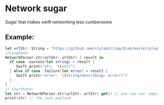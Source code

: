# Network sugar
Sugar that makes swift networking less cumbersome

## Example:

```swift
let urlStr: String = "https://github.com/stylekit/img/blob/master/playlist.json?raw=true"
//Longhand:
NetworkParser.str(urlStr: urlStr) { result in
  if case .success(let string) = result {
     Swift.print("str:  \(str)")
  } else if case .failure(let error) = result {
     Swift.print("error:  \(String(describing: error))")
  }
}
// Shorthand:
let str = NetworkParser.str(urlStr: urlStr).get() // you can use .map() instead of get as well
print(str) // the json payload
```
